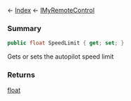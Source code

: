 ← [Index](Api-Index) ← [IMyRemoteControl](Sandbox.ModAPI.Ingame.IMyRemoteControl)

### Summary

```csharp
public float SpeedLimit { get; set; }
```

Gets or sets the autopilot speed limit

### Returns

[float](https://docs.microsoft.com/en-us/dotnet/api/system.single?view=netframework-4.6)

